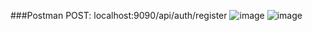 ###Postman 
POST: localhost:9090/api/auth/register
![image](https://github.com/user-attachments/assets/eb07578f-84aa-43ae-8271-4987456a11fc)
![image](https://github.com/user-attachments/assets/aaff5054-303f-428c-a68c-e2e100b2ece0)

